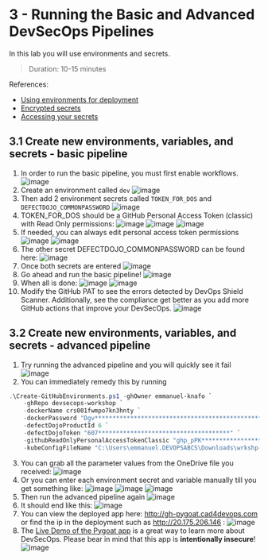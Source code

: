 # 3 - Running the Basic and Advanced DevSecOps Pipelines
In this lab you will use environments and secrets.
> Duration: 10-15 minutes

References:
- [Using environments for deployment](https://docs.github.com/en/actions/deployment/targeting-different-environments/using-environments-for-deployment)
- [Encrypted secrets](https://docs.github.com/en/actions/security-guides/encrypted-secrets)
- [Accessing your secrets](https://docs.github.com/en/actions/security-guides/encrypted-secrets#accessing-your-secrets)

## 3.1 Create new environments, variables, and secrets - basic pipeline

1. In order to run the basic pipeline, you must first enable workflows.
![image](https://github.com/devopsshield/oss-pygoat-devsecops/assets/112144174/cd0f7635-4157-447a-bf7a-a6865e7a918e)
2. Create an environment called `dev`
![image](https://github.com/devopsshield/oss-pygoat-devsecops/assets/112144174/212b5619-5a9f-4ccd-adcb-23627ff50228)
4. Then add 2 environment secrets called `TOKEN_FOR_DOS` and `DEFECTDOJO_COMMONPASSWORD`
![image](https://github.com/devopsshield/oss-pygoat-devsecops/assets/112144174/7d126c06-17eb-42f8-9d53-25827900c81e)
6. TOKEN_FOR_DOS should be a GitHub Personal Access Token (classic) with Read Only permissions:
![image](https://github.com/devopsshield/oss-pygoat-devsecops/assets/112144174/a20204fb-1792-4871-8f91-8ba950e71fc4)
![image](https://github.com/devopsshield/oss-pygoat-devsecops/assets/112144174/afcc91f3-b139-49aa-9afe-7e30b5b65385)
![image](https://github.com/devopsshield/oss-pygoat-devsecops/assets/112144174/aa20d773-7dc8-4382-82bc-39f7994f0a72)
6. If needed, you can always edit personal access token permissions
![image](https://github.com/devopsshield/oss-pygoat-devsecops/assets/112144174/f782d2c8-e1ff-4ca3-a933-f0174073615e)
![image](https://github.com/devopsshield/oss-pygoat-devsecops/assets/112144174/55c6cf39-2880-42bf-9a15-1cc85b9a6be0)
6. The other secret DEFECTDOJO_COMMONPASSWORD can be found here:
![image](https://github.com/devopsshield/oss-pygoat-devsecops/assets/112144174/88fe0bce-1933-4021-b15a-09cf3329f3f8)
7. Once both secrets are entered
![image](https://github.com/devopsshield/oss-pygoat-devsecops/assets/112144174/07342ca1-832d-434c-8581-17e52cec7341)
9. Go ahead and run the basic pipeline!
![image](https://github.com/devopsshield/oss-pygoat-devsecops/assets/112144174/df5be1dc-45d5-459d-992e-46ef6d13f05e)
10. When all is done:
![image](https://github.com/devopsshield/oss-pygoat-devsecops/assets/112144174/efa09478-6536-433b-ab72-2c2ed7293b8d)
![image](https://github.com/devopsshield/oss-pygoat-devsecops/assets/112144174/a1c0f519-924c-4362-af13-a81ee3e04b2d)
11. Modify the GitHub PAT to see the errors detected by DevOps Shield Scanner. Additionally, see the compliance get better as you add more GitHub actions that improve your DevSecOps.
![image](https://github.com/devopsshield/oss-pygoat-devsecops/assets/112144174/28beb9b0-3b2a-4298-9b70-ee450273e233)


## 3.2 Create new environments, variables, and secrets - advanced pipeline

1. Try running the advanced pipeline and you will quickly see it fail
![image](https://github.com/devopsshield/devsecops-workshop/assets/112144174/f415605a-e5b8-44bd-800b-abca9a0eb68a)
3. You can immediately remedy this by running
```POWERSHELL
.\Create-GitHubEnvironments.ps1 -ghOwner emmanuel-knafo `
    -ghRepo devsecops-workshop `
    -dockerName crs001fwmpo7kn3hnty `
    -dockerPassword "Dgv*************************************************" `
    -defectDojoProductId 6 `
    -defectDojoToken "607*************************************" `
    -githubReadOnlyPersonalAccessTokenClassic "ghp_pPK*********************************" `
    -kubeConfigFileName "C:\Users\emmanuel.DEVOPSABCS\Downloads\wrkshp-001-student-001-config-aks-wrkshp-001-s-001"
```
3. You can grab all the parameter values from the OneDrive file you received:
![image](https://github.com/devopsshield/devsecops-workshop/assets/112144174/e8e19ef5-f2c0-475c-8980-c80c56bbf176)
4. Or you can enter each environment secret and variable manually till you get something like:
![image](https://github.com/devopsshield/devsecops-workshop/assets/112144174/064215a3-a8d8-4650-950e-d2c1cd93032e)
![image](https://github.com/devopsshield/devsecops-workshop/assets/112144174/b8a1ecdc-f215-4d12-bc25-500113c05f87)
![image](https://github.com/devopsshield/devsecops-workshop/assets/112144174/e866fe16-7770-4f57-9942-c500121ceb10)
6. Then run the advanced pipeline again
![image](https://github.com/devopsshield/devsecops-workshop/assets/112144174/87935f10-003c-4a46-a76c-3973b17e35fa)
7. It should end like this:
![image](https://github.com/devopsshield/devsecops-workshop/assets/112144174/50900633-57f7-43c5-ae5c-7b20fa5a4ae0)
9. You can view the deployed app here: http://gh-pygoat.cad4devops.com or find the ip in the deployment such as http://20.175.206.146 :
![image](https://github.com/devopsshield/devsecops-workshop/assets/112144174/ba4b6912-f616-4da9-b2ff-2eb1ab118afa)
10. The [Live Demo of the Pygoat app](http://gh-pygoat.cad4devops.com) is a great way to learn more about DevSecOps. Please bear in mind that this app is **intentionally insecure**!
![image](https://github.com/devopsshield/devsecops-workshop/assets/112144174/aea2bf6e-538e-465e-821b-6518b047ce92)
